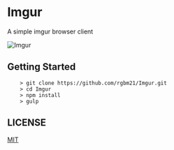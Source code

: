 # Imgur
A simple imgur browser client

![Imgur](https://github.com/rgbm21/Imgur/blob/master/imgur.gif)

## Getting Started

```
    > git clone https://github.com/rgbm21/Imgur.git
    > cd Imgur
    > npm install
    > gulp
```

## LICENSE

[MIT](https://github.com/rgbm21/Imgur/blob/master/LICENSE)
